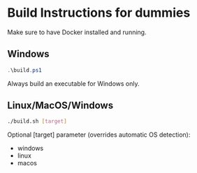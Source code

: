 # Build Instructions for dummies
Make sure to have Docker installed and running.

## Windows
```powershell
.\build.ps1
```
Always build an executable for Windows only.

## Linux/MacOS/Windows
```bash
./build.sh [target]
```

Optional [target] parameter (overrides automatic OS detection):
- windows
- linux
- macos
